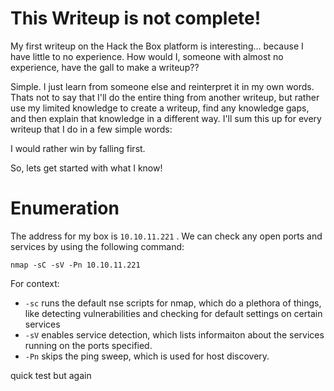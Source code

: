 # This Writeup is not complete!
My first writeup on the Hack the Box platform is interesting... because I have little to no experience. How would I, someone with almost no experience, have the gall to make a writeup??

Simple. I just learn from someone else and reinterpret it in my own words. Thats not to say that I'll do the entire thing from another writeup, but rather use my limited knowledge to create a writeup, find any knowledge gaps, and then explain that knowledge in a different way. I'll sum this up for every writeup that I do in a few simple words:

I would rather win by falling first.

So, lets get started with what I know!

# Enumeration
The address for my box is `10.10.11.221` . We can check any open ports and services by using the following command:

`nmap -sC -sV -Pn 10.10.11.221`

For context:
* `-sc` runs the default nse scripts for nmap, which do a plethora of things, like detecting vulnerabilities and checking for default settings on certain services
* `-sV` enables service detection, which lists informaiton about the services running on the ports specified.
* `-Pn` skips the ping sweep, which is used for host discovery.

quick test but again 